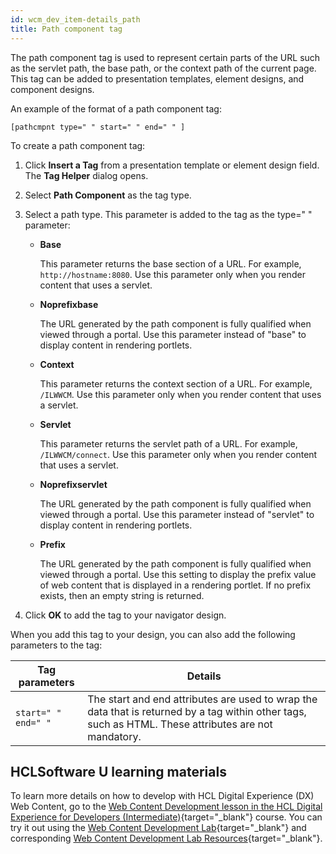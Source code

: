```yaml
---
id: wcm_dev_item-details_path
title: Path component tag
---
```





The path component tag is used to represent certain parts of the URL such as the servlet path, the base path, or the context path of the current page. This tag can be added to presentation templates, element designs, and component designs.

An example of the format of a path component tag:

```
[pathcmpnt type=" " start=" " end=" " ]
```

To create a path component tag:

1.  Click **Insert a Tag** from a presentation template or element design field. The **Tag Helper** dialog opens.

2.  Select **Path Component** as the tag type.

3.  Select a path type. This parameter is added to the tag as the type=" " parameter:

    -   **Base**

        This parameter returns the base section of a URL. For example, `http://hostname:8080`. Use this parameter only when you render content that uses a servlet.

    -   **Noprefixbase**

        The URL generated by the path component is fully qualified when viewed through a portal. Use this parameter instead of "base" to display content in rendering portlets.

    -   **Context**

        This parameter returns the context section of a URL. For example, `/ILWWCM`. Use this parameter only when you render content that uses a servlet.

    -   **Servlet**

        This parameter returns the servlet path of a URL. For example, `/ILWWCM/connect`. Use this parameter only when you render content that uses a servlet.

    -   **Noprefixservlet**

        The URL generated by the path component is fully qualified when viewed through a portal. Use this parameter instead of "servlet" to display content in rendering portlets.

    -   **Prefix**

        The URL generated by the path component is fully qualified when viewed through a portal. Use this setting to display the prefix value of web content that is displayed in a rendering portlet. If no prefix exists, then an empty string is returned.

4.  Click **OK** to add the tag to your navigator design.


When you add this tag to your design, you can also add the following parameters to the tag:

|Tag parameters|Details|
|--------------|-------|
|`start=" "` <br> `end=" "`|The start and end attributes are used to wrap the data that is returned by a tag within other tags, such as HTML. These attributes are not mandatory.|

## HCLSoftware U learning materials

To learn more details on how to develop with HCL Digital Experience (DX) Web Content, go to the [Web Content Development lesson in the HCL Digital Experience for Developers (Intermediate)](https://hclsoftwareu.hcltechsw.com/component/axs/?view=sso_config&id=3&forward=https%3A%2F%2Fhclsoftwareu.hcltechsw.com%2Fcourses%2Flesson%2F%3Fid%3D3500){target="_blank"} course. You can try it out using the [Web Content Development Lab](https://hclsoftwareu.hcltechsw.com/images/Lc4sMQCcN5uxXmL13gSlsxClNTU3Mjc3NTc4MTc2/DS_Academy/DX/Developer/HDX-DEV-200_Web_Content_Development.pdf){target="_blank"} and corresponding [Web Content Development Lab Resources](https://hclsoftwareu.hcltechsw.com/images/Lc4sMQCcN5uxXmL13gSlsxClNTU3Mjc3NTc4MTc2/DS_Academy/DX/Developer/HDX-DEV-200_Web_Content_Development_Lab_Resources.zip){target="_blank"}.
